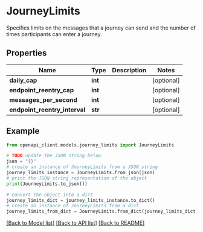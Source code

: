 # JourneyLimits

Specifies limits on the messages that a journey can send and the number of times participants can enter a journey.

## Properties

Name | Type | Description | Notes
------------ | ------------- | ------------- | -------------
**daily_cap** | **int** |  | [optional] 
**endpoint_reentry_cap** | **int** |  | [optional] 
**messages_per_second** | **int** |  | [optional] 
**endpoint_reentry_interval** | **str** |  | [optional] 

## Example

```python
from openapi_client.models.journey_limits import JourneyLimits

# TODO update the JSON string below
json = "{}"
# create an instance of JourneyLimits from a JSON string
journey_limits_instance = JourneyLimits.from_json(json)
# print the JSON string representation of the object
print(JourneyLimits.to_json())

# convert the object into a dict
journey_limits_dict = journey_limits_instance.to_dict()
# create an instance of JourneyLimits from a dict
journey_limits_from_dict = JourneyLimits.from_dict(journey_limits_dict)
```
[[Back to Model list]](../README.md#documentation-for-models) [[Back to API list]](../README.md#documentation-for-api-endpoints) [[Back to README]](../README.md)


